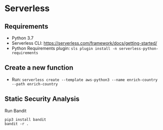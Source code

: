 # Serverless

## Requirements

* Python 3.7
* Serverless CLI: https://serverless.com/framework/docs/getting-started/
* Python Requirements plugin: `sls plugin install -n serverless-python-requirements`

## Create a new function

* Run: 
`serverless create --template aws-python3 --name enrich-country --path enrich-country`

## Static Security Analysis

Run Bandit

```
pip3 install bandit
bandit -r .
```
